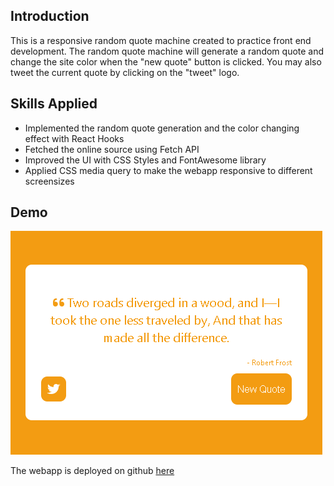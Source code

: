 ## Introduction
This is a responsive random quote machine created to practice front end development. 
The random quote machine will generate a random quote and change the site color when the "new quote" button is clicked. You may also tweet the current quote by clicking on the "tweet" logo. 

## Skills Applied
- Implemented the random quote generation and the color changing effect with React Hooks
- Fetched the online source using Fetch API 
- Improved the UI with CSS Styles and FontAwesome library
- Applied CSS media query to make the webapp responsive to different screensizes

## Demo
![Demo picture](doc/random-quote-machine-demo.PNG)

The webapp is deployed on github [here](https://ssharonctw.github.io/random-quote-machine/)

